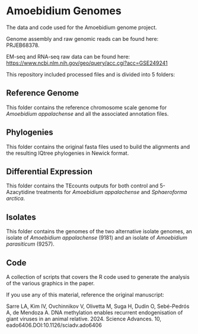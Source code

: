 # Amoebidium Genomes 
 The data and code used for the Amoebidium genome project.
 
 Genome assembly and raw genomic reads can be found here: PRJEB68378.
 
 EM-seq and RNA-seq raw data can be found here: https://www.ncbi.nlm.nih.gov/geo/query/acc.cgi?acc=GSE249241
 
 This repository included processed files and is divided into 5 folders:

## Reference Genome
 This folder contains the reference chromosome scale genome for *Amoebidium appalachense* and all the associated annotation files. 
 
## Phylogenies
 This folder contains the original fasta files used to build the alignments and the resulting IQtree phylogenies in Newick format. 
 
## Differential Expression
 This folder contains the TEcounts outputs for both control and 5-Azacytidine treatments for *Amoebidium appalachense* and *Sphaeroforma arctica*.
 
## Isolates
 This folder contains the genomes of the two alternative isolate genomes, an isolate of *Amoebidium appalachense* (9181) and an isolate of *Amoebidium parasiticum* (9257).

## Code
 A collection of scripts that covers the R code used to generate the analysis of the various graphics in the paper. 
 
If you use any of this material, reference the original manuscript: 

Sarre LA, Kim IV, Ovchinnikov V, Olivetta M, Suga H, Dudin O, Sebé-Pedrós A, de Mendoza A. DNA methylation enables recurrent endogenisation of giant viruses in an animal relative. 2024. Science Advances. 10, eado6406.DOI:10.1126/sciadv.ado6406 
